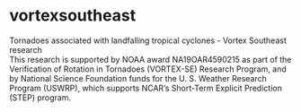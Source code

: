 # vortexsoutheast
Tornadoes associated with landfalling tropical cyclones -  Vortex Southeast research
<br>
This research is supported by NOAA award NA19OAR4590215 as part of the Verification of Rotation in Tornadoes (VORTEX-SE) Research Program, and by National Science Foundation funds for the U. S. Weather Research Program (USWRP), which supports NCAR’s Short-Term Explicit Prediction (STEP) program.
